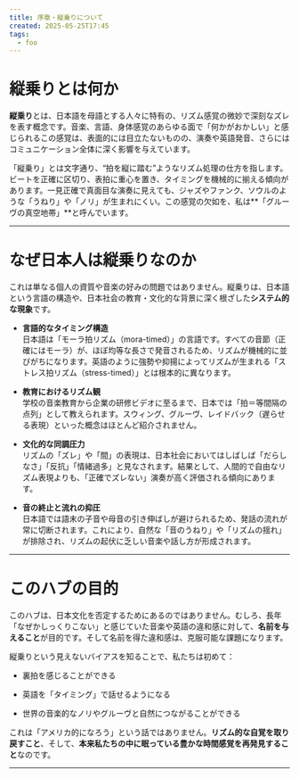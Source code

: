 ```yaml
---
title: 序章・縦乗りについて
created: 2025-05-25T17:45
tags:
  - foo
---
```

# 縦乗りとは何か

**縦乗り**とは、日本語を母語とする人々に特有の、リズム感覚の微妙で深刻なズレを表す概念です。音楽、言語、身体感覚のあらゆる面で「何かがおかしい」と感じられるこの感覚は、表面的には目立たないものの、演奏や英語発音、さらにはコミュニケーション全体に深く影響を与えています。

「縦乗り」とは文字通り、“拍を縦に踏む”ようなリズム処理の仕方を指します。ビートを正確に区切り、表拍に重心を置き、タイミングを機械的に揃える傾向があります。一見正確で真面目な演奏に見えても、ジャズやファンク、ソウルのような「うねり」や「ノリ」が生まれにくい。この感覚の欠如を、私は**「グルーヴの真空地帯」**と呼んでいます。

---

# なぜ日本人は縦乗りなのか

これは単なる個人の資質や音楽の好みの問題ではありません。縦乗りは、日本語という言語の構造や、日本社会の教育・文化的な背景に深く根ざした**システム的な現象**です。

- **言語的なタイミング構造**  
    日本語は「モーラ拍リズム（mora-timed）」の言語です。すべての音節（正確にはモーラ）が、ほぼ均等な長さで発音されるため、リズムが機械的に並びがちになります。英語のように強勢や抑揚によってリズムが生まれる「ストレス拍リズム（stress-timed）」とは根本的に異なります。
    
- **教育におけるリズム観**  
    学校の音楽教育から企業の研修ビデオに至るまで、日本では「拍＝等間隔の点列」として教えられます。スウィング、グルーヴ、レイドバック（遅らせる表現）といった概念はほとんど紹介されません。
    
- **文化的な同調圧力**  
    リズムの「ズレ」や「間」の表現は、日本社会においてはしばしば「だらしなさ」「反抗」「情緒過多」と見なされます。結果として、人間的で自由なリズム表現よりも、「正確でズレない」演奏が高く評価される傾向にあります。
    
- **音の終止と流れの抑圧**  
    日本語では語末の子音や母音の引き伸ばしが避けられるため、発話の流れが常に切断されます。これにより、自然な「音のうねり」や「リズムの揺れ」が排除され、リズムの起伏に乏しい音楽や話し方が形成されます。
    

---

# このハブの目的

このハブは、日本文化を否定するためにあるのではありません。むしろ、長年「なぜかしっくりこない」と感じていた音楽や英語の違和感に対して、**名前を与えること**が目的です。そして名前を得た違和感は、克服可能な課題になります。

縦乗りという見えないバイアスを知ることで、私たちは初めて：

- 裏拍を感じることができる
    
- 英語を「タイミング」で話せるようになる
    
- 世界の音楽的なノリやグルーヴと自然につながることができる
    

これは「アメリカ的になろう」という話ではありません。**リズム的な自覚を取り戻すこと**、そして、**本来私たちの中に眠っている豊かな時間感覚を再発見すること**なのです。

---

